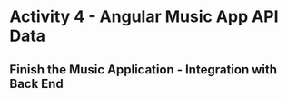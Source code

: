 # Activity 4 - Angular Music App API Data

## Finish the Music Application - Integration with Back End


